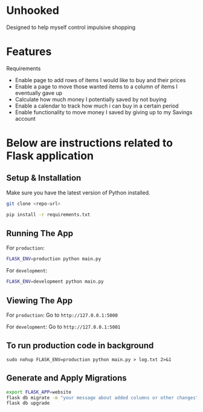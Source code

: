 # Unhooked

Designed to help myself control impulsive shopping

# Features

Requirements
- Enable page to add rows of items I would like to buy and their prices
- Enable a page to move those wanted items to a column of items I eventually gave up
- Calculate how much money I potentially saved by not buying
- Enable a calendar to track how much i can buy in a certain period
- Enable functionality to move money I saved by giving up to my Savings account


# Below are instructions related to Flask application

## Setup & Installation

Make sure you have the latest version of Python installed.

```bash
git clone <repo-url>
```

```bash
pip install -r requirements.txt
```

## Running The App

For `production`:
```bash
FLASK_ENV=production python main.py
```
For `development`:
```bash
FLASK_ENV=development python main.py
```
## Viewing The App

For `production`: Go to `http://127.0.0.1:5000`

For `development`: Go to `http://127.0.0.1:5001`

## To run production code in background

`sudo nohup FLASK_ENV=production python main.py > log.txt 2>&1`

## Generate and Apply Migrations
```bash
export FLASK_APP=website
flask db migrate -m "your message about added columns or other changes"
flask db upgrade
```
